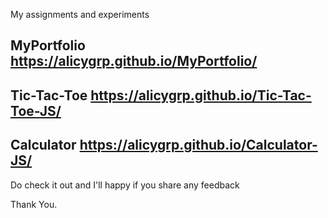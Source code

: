 My assignments and experiments
## MyPortfolio https://alicygrp.github.io/MyPortfolio/
## Tic-Tac-Toe https://alicygrp.github.io/Tic-Tac-Toe-JS/
## Calculator https://alicygrp.github.io/Calculator-JS/

Do check it out and I'll happy if you share any feedback

Thank You.
